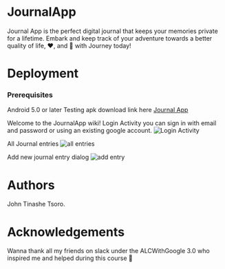 # JournalApp
Journal App is the perfect digital journal that keeps your memories private for a lifetime. Embark and keep track of your adventure towards a better quality of life, ❤️, and 🙂 with Journey today!


# Deployment
### Prerequisites
Android 5.0 or later
Testing apk download link here
[Journal App](https://drive.google.com/open?id=1DdxdLU-15EiEBdYCEvBjLcgJfH5fpqFi)

Welcome to the JournalApp wiki!
Login Activity you can sign in with email and password or using an existing google account.
![Login Activity](https://firebasestorage.googleapis.com/v0/b/journalapp-985e6.appspot.com/o/Screenshot_20180628-155001_Journal%20App.jpg?alt=media&token=9a608df5-2272-4d4d-a33a-e4618306bfcf)

All Journal entries 
![all entries](https://firebasestorage.googleapis.com/v0/b/journalapp-985e6.appspot.com/o/Screenshot_20180628-150618_Journal%20App.jpg?alt=media&token=63defb40-60c4-4f36-b9ff-a7302db06b89)


Add new journal entry dialog
![add entry](https://firebasestorage.googleapis.com/v0/b/journalapp-985e6.appspot.com/o/Screenshot_20180628-150609_Journal%20App.jpg?alt=media&token=4fba1fb7-abcb-438c-8c84-5cae5cdb53de)


# Authors
John Tinashe Tsoro.

# Acknowledgements
Wanna thank all my friends on slack under the ALCWithGoogle 3.0 who inspired me and helped during this course 🙂
